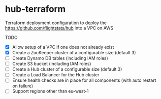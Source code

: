 # hub-terraform
Terraform deployment configuration to deploy the https://github.com/flightstats/hub into a VPC on AWS

TODO
- [x] Allow setup of a VPC if one does not already exist
- [x] Create a ZooKeeper cluster of a configurable size (default 3)
- [ ] Create Dynamo DB tables (including IAM roles)
- [ ] Create S3 bucket (including IAM roles)
- [ ] Create a Hub cluster of a configurable size (default 3)
- [ ] Create a Load Balancer for the Hub cluster
- [ ] Ensure health checks are in place for all components (with auto restart on failure)
- [ ] Support regions other than eu-west-1
